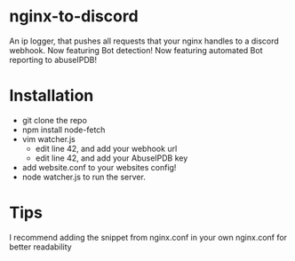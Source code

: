 # nginx-to-discord
An ip logger, that pushes all requests that your nginx handles to a discord webhook. 
Now featuring Bot detection!
Now featuring automated Bot reporting to abuseIPDB!
# Installation
- git clone the repo
- npm install node-fetch
- vim watcher.js
  - edit line 42, and add your webhook url
  - edit line 42, and add your AbuseIPDB key
- add website.conf to your websites config!
- node watcher.js to run the server.
# Tips
I recommend adding the snippet from nginx.conf in your own nginx.conf for better readability
